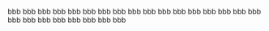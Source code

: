 bbb
bbb
bbb
bbb
bbb
bbb
bbb
bbb
bbb
bbb
bbb
bbb
bbb
bbb
bbb
bbb
bbb
bbb
bbb
bbb
bbb
bbb
bbb
bbb
bbb
